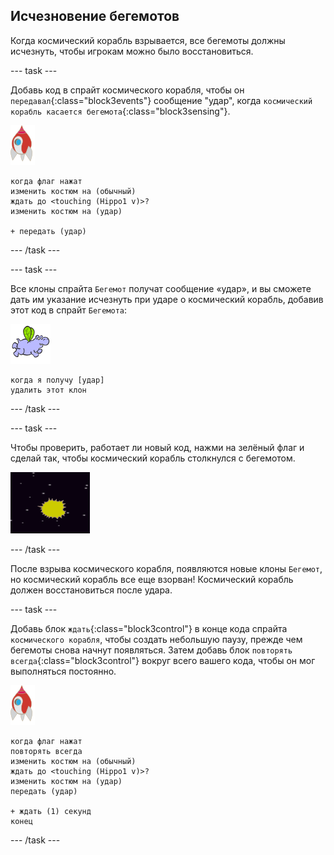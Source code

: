 ## Исчезновение бегемотов

Когда космический корабль взрывается, все бегемоты должны исчезнуть, чтобы игрокам можно было восстановиться.

--- task ---

Добавь код в спрайт космического корабля, чтобы он `передавал`{:class="block3events"} сообщение "удар", когда `космический корабль касается бегемота`{:class="block3sensing"}.

![спрайт ракета](images/rocket-sprite.png)

```blocks3
когда флаг нажат
изменить костюм на (обычный)
ждать до <touching (Hippo1 v)>?
изменить костюм на (удар)

+ передать (удар)
```

--- /task ---

--- task ---

Все клоны спрайта `Бегемот` получат сообщение «удар», и вы сможете дать им указание исчезнуть при ударе о космический корабль, добавив этот код в спрайт `Бегемота`:

![спрайт бегемот](images/hippo-sprite.png)

```blocks3
когда я получу [удар]
удалить этот клон
```

--- /task ---

--- task ---

Чтобы проверить, работает ли новый код, нажми на зелёный флаг и сделай так, чтобы космический корабль столкнулся с бегемотом.

![снимок экрана](images/invaders-hippo-collide.png)

--- /task ---

После взрыва космического корабля, появляются новые клоны `Бегемот`, но космический корабль все еще взорван! Космический корабль должен восстановиться после удара.

--- task ---

Добавь блок `ждать`{:class="block3control"} в конце кода спрайта `космического корабля`, чтобы создать небольшую паузу, прежде чем бегемоты снова начнут появляться. Затем добавь блок `повторять всегда`{:class="block3control"} вокруг всего вашего кода, чтобы он мог выполняться постоянно.

![спрайт ракета](images/rocket-sprite.png)

```blocks3
когда флаг нажат
повторять всегда
изменить костюм на (обычный)
ждать до <touching (Hippo1 v)>?
изменить костюм на (удар)
передать (удар)

+ ждать (1) секунд
конец
```

--- /task ---